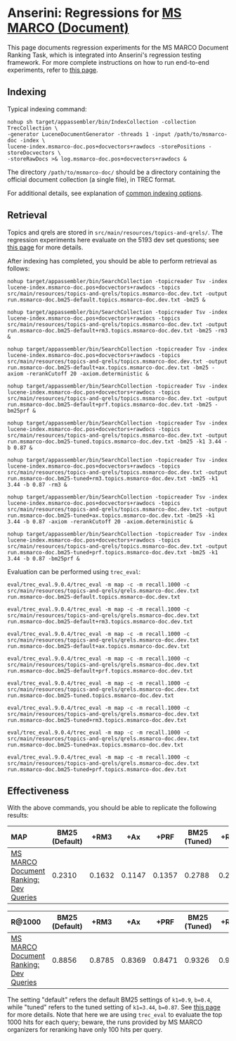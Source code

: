 # Anserini: Regressions for [MS MARCO (Document)](https://github.com/microsoft/TREC-2019-Deep-Learning)

This page documents regression experiments for the MS MARCO Document Ranking Task, which is integrated into Anserini's regression testing framework.
For more complete instructions on how to run end-to-end experiments, refer to [this page](experiments-msmarco-doc.md).

## Indexing

Typical indexing command:

```
nohup sh target/appassembler/bin/IndexCollection -collection TrecCollection \
-generator LuceneDocumentGenerator -threads 1 -input /path/to/msmarco-doc -index \
lucene-index.msmarco-doc.pos+docvectors+rawdocs -storePositions -storeDocvectors \
-storeRawDocs >& log.msmarco-doc.pos+docvectors+rawdocs &
```

The directory `/path/to/msmarco-doc/` should be a directory containing the official document collection (a single file), in TREC format.

For additional details, see explanation of [common indexing options](common-indexing-options.md).

## Retrieval

Topics and qrels are stored in `src/main/resources/topics-and-qrels/`.
The regression experiments here evaluate on the 5193 dev set questions; see [this page](experiments-msmarco-doc.md) for more details.

After indexing has completed, you should be able to perform retrieval as follows:

```
nohup target/appassembler/bin/SearchCollection -topicreader Tsv -index lucene-index.msmarco-doc.pos+docvectors+rawdocs -topics src/main/resources/topics-and-qrels/topics.msmarco-doc.dev.txt -output run.msmarco-doc.bm25-default.topics.msmarco-doc.dev.txt -bm25 &

nohup target/appassembler/bin/SearchCollection -topicreader Tsv -index lucene-index.msmarco-doc.pos+docvectors+rawdocs -topics src/main/resources/topics-and-qrels/topics.msmarco-doc.dev.txt -output run.msmarco-doc.bm25-default+rm3.topics.msmarco-doc.dev.txt -bm25 -rm3 &

nohup target/appassembler/bin/SearchCollection -topicreader Tsv -index lucene-index.msmarco-doc.pos+docvectors+rawdocs -topics src/main/resources/topics-and-qrels/topics.msmarco-doc.dev.txt -output run.msmarco-doc.bm25-default+ax.topics.msmarco-doc.dev.txt -bm25 -axiom -rerankCutoff 20 -axiom.deterministic &

nohup target/appassembler/bin/SearchCollection -topicreader Tsv -index lucene-index.msmarco-doc.pos+docvectors+rawdocs -topics src/main/resources/topics-and-qrels/topics.msmarco-doc.dev.txt -output run.msmarco-doc.bm25-default+prf.topics.msmarco-doc.dev.txt -bm25 -bm25prf &

nohup target/appassembler/bin/SearchCollection -topicreader Tsv -index lucene-index.msmarco-doc.pos+docvectors+rawdocs -topics src/main/resources/topics-and-qrels/topics.msmarco-doc.dev.txt -output run.msmarco-doc.bm25-tuned.topics.msmarco-doc.dev.txt -bm25 -k1 3.44 -b 0.87 &

nohup target/appassembler/bin/SearchCollection -topicreader Tsv -index lucene-index.msmarco-doc.pos+docvectors+rawdocs -topics src/main/resources/topics-and-qrels/topics.msmarco-doc.dev.txt -output run.msmarco-doc.bm25-tuned+rm3.topics.msmarco-doc.dev.txt -bm25 -k1 3.44 -b 0.87 -rm3 &

nohup target/appassembler/bin/SearchCollection -topicreader Tsv -index lucene-index.msmarco-doc.pos+docvectors+rawdocs -topics src/main/resources/topics-and-qrels/topics.msmarco-doc.dev.txt -output run.msmarco-doc.bm25-tuned+ax.topics.msmarco-doc.dev.txt -bm25 -k1 3.44 -b 0.87 -axiom -rerankCutoff 20 -axiom.deterministic &

nohup target/appassembler/bin/SearchCollection -topicreader Tsv -index lucene-index.msmarco-doc.pos+docvectors+rawdocs -topics src/main/resources/topics-and-qrels/topics.msmarco-doc.dev.txt -output run.msmarco-doc.bm25-tuned+prf.topics.msmarco-doc.dev.txt -bm25 -k1 3.44 -b 0.87 -bm25prf &

```

Evaluation can be performed using `trec_eval`:

```
eval/trec_eval.9.0.4/trec_eval -m map -c -m recall.1000 -c src/main/resources/topics-and-qrels/qrels.msmarco-doc.dev.txt run.msmarco-doc.bm25-default.topics.msmarco-doc.dev.txt

eval/trec_eval.9.0.4/trec_eval -m map -c -m recall.1000 -c src/main/resources/topics-and-qrels/qrels.msmarco-doc.dev.txt run.msmarco-doc.bm25-default+rm3.topics.msmarco-doc.dev.txt

eval/trec_eval.9.0.4/trec_eval -m map -c -m recall.1000 -c src/main/resources/topics-and-qrels/qrels.msmarco-doc.dev.txt run.msmarco-doc.bm25-default+ax.topics.msmarco-doc.dev.txt

eval/trec_eval.9.0.4/trec_eval -m map -c -m recall.1000 -c src/main/resources/topics-and-qrels/qrels.msmarco-doc.dev.txt run.msmarco-doc.bm25-default+prf.topics.msmarco-doc.dev.txt

eval/trec_eval.9.0.4/trec_eval -m map -c -m recall.1000 -c src/main/resources/topics-and-qrels/qrels.msmarco-doc.dev.txt run.msmarco-doc.bm25-tuned.topics.msmarco-doc.dev.txt

eval/trec_eval.9.0.4/trec_eval -m map -c -m recall.1000 -c src/main/resources/topics-and-qrels/qrels.msmarco-doc.dev.txt run.msmarco-doc.bm25-tuned+rm3.topics.msmarco-doc.dev.txt

eval/trec_eval.9.0.4/trec_eval -m map -c -m recall.1000 -c src/main/resources/topics-and-qrels/qrels.msmarco-doc.dev.txt run.msmarco-doc.bm25-tuned+ax.topics.msmarco-doc.dev.txt

eval/trec_eval.9.0.4/trec_eval -m map -c -m recall.1000 -c src/main/resources/topics-and-qrels/qrels.msmarco-doc.dev.txt run.msmarco-doc.bm25-tuned+prf.topics.msmarco-doc.dev.txt

```

## Effectiveness

With the above commands, you should be able to replicate the following results:

MAP                                     | BM25 (Default)| +RM3      | +Ax       | +PRF      | BM25 (Tuned)| +RM3      | +Ax       | +PRF      |
:---------------------------------------|-----------|-----------|-----------|-----------|-----------|-----------|-----------|-----------|
[MS MARCO Document Ranking: Dev Queries](https://github.com/microsoft/TREC-2019-Deep-Learning)| 0.2310    | 0.1632    | 0.1147    | 0.1357    | 0.2788    | 0.2289    | 0.1895    | 0.1559    |


R@1000                                  | BM25 (Default)| +RM3      | +Ax       | +PRF      | BM25 (Tuned)| +RM3      | +Ax       | +PRF      |
:---------------------------------------|-----------|-----------|-----------|-----------|-----------|-----------|-----------|-----------|
[MS MARCO Document Ranking: Dev Queries](https://github.com/microsoft/TREC-2019-Deep-Learning)| 0.8856    | 0.8785    | 0.8369    | 0.8471    | 0.9326    | 0.9320    | 0.9264    | 0.8758    |



The setting "default" refers the default BM25 settings of `k1=0.9`, `b=0.4`, while "tuned" refers to the tuned setting of `k1=3.44`, `b=0.87`.
See [this page](experiments-msmarco-doc.md) for more details.
Note that here we are using `trec_eval` to evaluate the top 1000 hits for each query; beware, the runs provided by MS MARCO organizers for reranking have only 100 hits per query.
